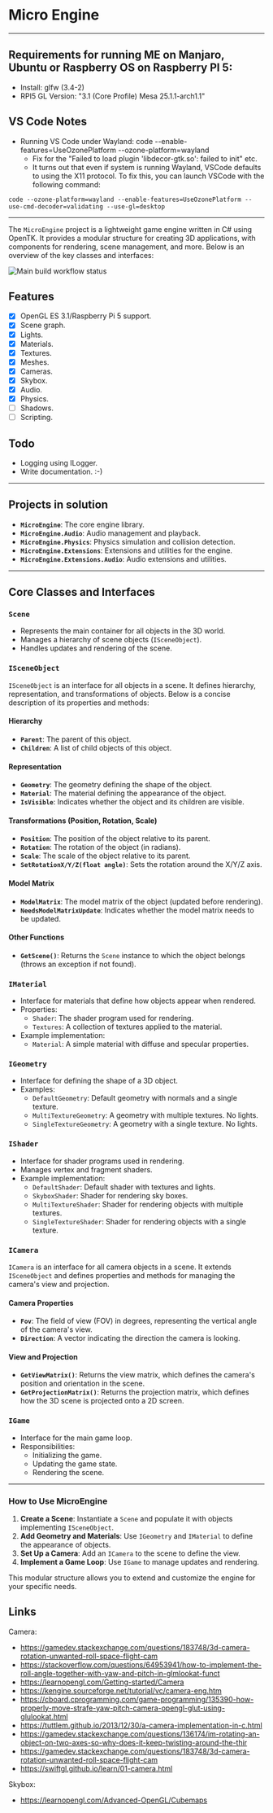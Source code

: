 # Micro Engine

---

## Requirements for running ME on Manjaro, Ubuntu or Raspberry OS on Raspberry PI 5:

- Install: glfw (3.4-2)
- RPI5 GL Version: "3.1 (Core Profile) Mesa 25.1.1-arch1.1"

## VS Code Notes

- Running VS Code under Wayland: code --enable-features=UseOzonePlatform --ozone-platform=wayland
    - Fix for the "Failed to load plugin 'libdecor-gtk.so': failed to init" etc.
    - It turns out that even if system is running Wayland, VSCode defaults to using the X11 protocol.
      To fix this, you can launch VSCode with the following command:

```
code --ozone-platform=wayland --enable-features=UseOzonePlatform --use-cmd-decoder=validating --use-gl=desktop
```

---

The `MicroEngine` project is a lightweight game engine written in C# using OpenTK. 
It provides a modular structure for creating 3D applications, with components for rendering, 
scene management, and more. Below is an overview of the key classes and interfaces:

![Main build workflow status](https://github.com/enif77/MicroEngine/actions/workflows/dotnet.yml/badge.svg)

## Features

- [x] OpenGL ES 3.1/Raspberry Pi 5 support.
- [x] Scene graph.
- [x] Lights.
- [x] Materials.
- [x] Textures.
- [x] Meshes.
- [x] Cameras.
- [x] Skybox.
- [x] Audio.
- [x] Physics. 
- [ ] Shadows.
- [ ] Scripting.

## Todo

- Logging using ILogger.
- Write documentation. :-)

---

## **Projects in solution**

- **`MicroEngine`**: The core engine library.
- **`MicroEngine.Audio`**: Audio management and playback.
- **`MicroEngine.Physics`**: Physics simulation and collision detection.
- **`MicroEngine.Extensions`**: Extensions and utilities for the engine.
- **`MicroEngine.Extensions.Audio`**: Audio extensions and utilities.

---

## **Core Classes and Interfaces**

### **`Scene`**
- Represents the main container for all objects in the 3D world.
- Manages a hierarchy of scene objects (`ISceneObject`).
- Handles updates and rendering of the scene.

### **`ISceneObject`**

`ISceneObject` is an interface for all objects in a scene. It defines hierarchy, representation, 
and transformations of objects. Below is a concise description of its properties and methods:

#### **Hierarchy**
- **`Parent`**: The parent of this object.
- **`Children`**: A list of child objects of this object.

#### **Representation**
- **`Geometry`**: The geometry defining the shape of the object.
- **`Material`**: The material defining the appearance of the object.
- **`IsVisible`**: Indicates whether the object and its children are visible.

#### **Transformations (Position, Rotation, Scale)**
- **`Position`**: The position of the object relative to its parent.
- **`Rotation`**: The rotation of the object (in radians).
- **`Scale`**: The scale of the object relative to its parent.
- **`SetRotationX/Y/Z(float angle)`**: Sets the rotation around the X/Y/Z axis.

#### **Model Matrix**
- **`ModelMatrix`**: The model matrix of the object (updated before rendering).
- **`NeedsModelMatrixUpdate`**: Indicates whether the model matrix needs to be updated.

#### **Other Functions**
- **`GetScene()`**: Returns the `Scene` instance to which the object belongs (throws an exception if not found).


### **`IMaterial`**
- Interface for materials that define how objects appear when rendered.
- Properties:
    - `Shader`: The shader program used for rendering.
    - `Textures`: A collection of textures applied to the material.
- Example implementation:
    - `Material`: A simple material with diffuse and specular properties.

### **`IGeometry`**
- Interface for defining the shape of a 3D object.
- Examples:
    - `DefaultGeometry`: Default geometry with normals and a single texture.
    - `MultiTextureGeometry`: A geometry with multiple textures. No lights.
    - `SingleTextureGeometry`: A geometry with a single texture. No lights.

### **`IShader`**
- Interface for shader programs used in rendering.
- Manages vertex and fragment shaders.
- Example implementation:
    - `DefaultShader`: Default shader with textures and lights.
    - `SkyboxShader`: Shader for rendering sky boxes.
    - `MultiTextureShader`: Shader for rendering objects with multiple textures.
    - `SingleTextureShader`: Shader for rendering objects with a single texture.


### **`ICamera`**

`ICamera` is an interface for all camera objects in a scene. It extends `ISceneObject`
and defines properties and methods for managing the camera's view and projection.

#### **Camera Properties**
- **`Fov`**: The field of view (FOV) in degrees, representing the vertical angle of the camera's view.
- **`Direction`**: A vector indicating the direction the camera is looking.

#### **View and Projection**
- **`GetViewMatrix()`**: Returns the view matrix, which defines the camera's position and orientation in the scene.
- **`GetProjectionMatrix()`**: Returns the projection matrix, which defines how the 3D scene is projected onto a 2D screen.

### **`IGame`**
- Interface for the main game loop.
- Responsibilities:
    - Initializing the game.
    - Updating the game state.
    - Rendering the scene.

---

### **How to Use MicroEngine**

1. **Create a Scene**: Instantiate a `Scene` and populate it with objects implementing `ISceneObject`.
2. **Add Geometry and Materials**: Use `IGeometry` and `IMaterial` to define the appearance of objects.
3. **Set Up a Camera**: Add an `ICamera` to the scene to define the view.
4. **Implement a Game Loop**: Use `IGame` to manage updates and rendering.

This modular structure allows you to extend and customize the engine for your specific needs.

## Links

Camera:

- https://gamedev.stackexchange.com/questions/183748/3d-camera-rotation-unwanted-roll-space-flight-cam
- https://stackoverflow.com/questions/64953941/how-to-implement-the-roll-angle-together-with-yaw-and-pitch-in-glmlookat-funct
- https://learnopengl.com/Getting-started/Camera 
- https://kengine.sourceforge.net/tutorial/vc/camera-eng.htm
- https://cboard.cprogramming.com/game-programming/135390-how-properly-move-strafe-yaw-pitch-camera-opengl-glut-using-glulookat.html
- https://tuttlem.github.io/2013/12/30/a-camera-implementation-in-c.html
- https://gamedev.stackexchange.com/questions/136174/im-rotating-an-object-on-two-axes-so-why-does-it-keep-twisting-around-the-thir
- https://gamedev.stackexchange.com/questions/183748/3d-camera-rotation-unwanted-roll-space-flight-cam  
- https://swiftgl.github.io/learn/01-camera.html
 
Skybox:

- https://learnopengl.com/Advanced-OpenGL/Cubemaps
